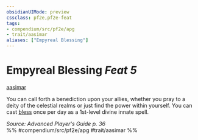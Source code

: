 ```yaml
---
obsidianUIMode: preview
cssclass: pf2e,pf2e-feat
tags:
- compendium/src/pf2e/apg
- trait/aasimar
aliases: ["Empyreal Blessing"]
---
```

# Empyreal Blessing  *Feat 5*  
[aasimar](aasimar-apg.md "Aasimar Ancestry & Heritage Trait")  


You can call forth a benediction upon your allies, whether you pray to a deity of the celestial realms or just find the power within yourself. You can cast [bless](bless.md) once per day as a 1st-level divine innate spell.

*Source: Advanced Player's Guide p. 36*  
%% #compendium/src/pf2e/apg #trait/aasimar %%